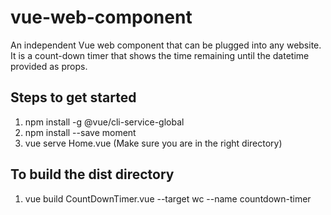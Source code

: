 # vue-web-component
An independent Vue web component that can be plugged into any website. It is a count-down timer that shows the time remaining until the datetime provided as props.

## Steps to get started

1. npm install -g @vue/cli-service-global
2. npm install --save moment
3. vue serve Home.vue (Make sure you are in the right directory)

## To build the dist directory
1. vue build CountDownTimer.vue --target wc --name countdown-timer

